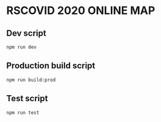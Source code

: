 # RSCOVID 2020 ONLINE MAP

## Dev script
```
npm run dev
```
## Production build script
```
npm run build:prod
```
## Test script
```
npm run test
```
